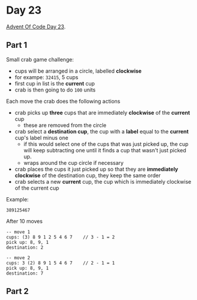 # Day 23

[Advent Of Code Day 23](https://adventofcode.com/2020/day/23).

## Part 1

Small crab game challenge:

* cups will be arranged in a circle, labelled **clockwise**
* for exampe: `32415`, 5 cups
* first cup in list is the **current** cup
* crab is then going to do `100` units

Each move the crab does the following actions

* crab picks up **three** cups that are immediately **clockwise** of the **current** cup
  * these are removed from the circle
* crab select a **destination cup**, the cup with a **label** equal to the **current** cup's label minus one
  * if this would select one of the cups that was just picked up, the cup will keep subtracting one until it finds a cup that wasn't just picked up.
  * wraps around the cup circle if necessary
* crab places the cups it just picked up so that they are **immediately clockwise** of the destination cup, they keep the same order
* crab selects a new **current** cup, the cup which is immediately clockwise of the current cup

Example:

```
389125467
```

After 10 moves

```
-- move 1
cups: (3) 8 9 1 2 5 4 6 7    // 3 - 1 = 2
pick up: 8, 9, 1
destination: 2

-- move 2
cups: 3 (2) 8 9 1 5 4 6 7    // 2 - 1 = 1
pick up: 8, 9, 1
destination: 7
```

## Part 2
